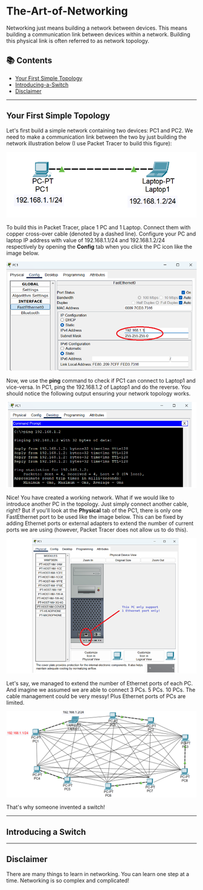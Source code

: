 # The-Art-of-Networking

Networking just means building a network between devices. This means building a communication link between devices within a network. Building this physical link is often referred to as network topology.

## 📚 Contents
- [Your First Simple Topology](#your-first-simple-topology)
- [Introducing-a-Switch](#introducing-a-switch)
- [Disclaimer](#disclaimer)

---

## Your First Simple Topology

Let's first build a simple network containing two devices: PC1 and PC2. We need to make a communication link between the two by just building the network illustration below (I use Packet Tracer to build this figure):

![image](Images/01-Your-First-Topology/01-Two-PCs-topology.png)

To build this in Packet Tracer, place 1 PC and 1 Laptop. Connect them with copper cross-over cable (denoted by a dashed line). Configure your PC and laptop IP address with value of 192.168.1.1/24 and 192.168.1.2/24 respectively by opening the __Config__ tab when you click the PC icon like the image below.

![image](Images/01-Your-First-Topology/02-Configure-IP-Address-to-PC.png)

Now, we use the __ping__ command to check if PC1 can connect to Laptop1 and vice-versa. In PC1, ping the 192.168.1.2 of Laptop1 and do the reverse. You should notice the following output ensuring your network topology works.

![image](Images/01-Your-First-Topology/03-Ping-Each-IP.png)

Nice! You have created a working network. What if we would like to introduce another PC in the topology. Just simply connect another cable, right? But if you'll look at the __Physical__ tab of the PC1, there is only one FastEthernet port to be used like the image below. This can be fixed by adding Ethernet ports or external adapters to extend the number of current ports we are using (however, Packet Tracer does not allow us to do this).

![image](Images/01-Your-First-Topology/04-Physical-Tab-of-PC.png)

Let's say, we managed to extend the number of Ethernet ports of each PC. And imagine we assumed we are able to connect 3 PCs. 5 PCs. 10 PCs. The cable management could be very messy! Plus Ethernet ports of PCs are limited.

![image](Images/01-Your-First-Topology/05-Messy-Topology.png)

That's why someone invented a switch!

---

## Introducing a Switch

---

## Disclaimer

There are many things to learn in networking. You can learn one step at a time. Networking is so complex and complicated!

